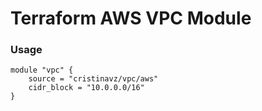 # Terraform AWS VPC Module

### Usage
```
module "vpc" {
    source = "cristinavz/vpc/aws"
    cidr_block = "10.0.0.0/16"
}
```
